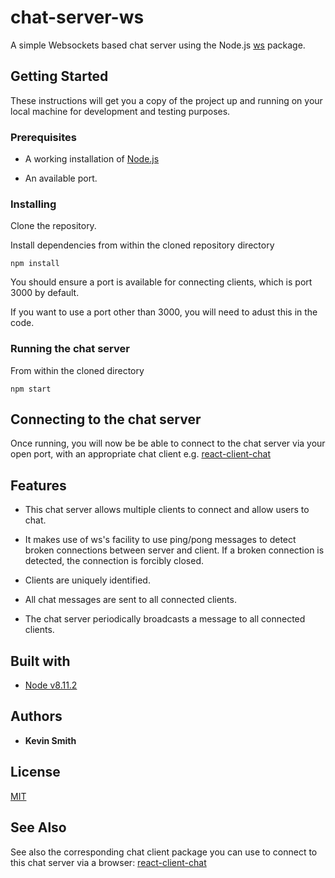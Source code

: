 # chat-server-ws

A simple Websockets based chat server using the Node.js [ws](https://github.com/websockets/ws) package.

## Getting Started

These instructions will get you a copy of the project up and running on your local machine for development and testing purposes.

### Prerequisites

* A working installation of [Node.js](https://nodejs.org/en/)


* An available port.


### Installing

Clone the repository.

Install dependencies from within the cloned repository directory

```
npm install
```

You should ensure a port is available for connecting clients, which
is port 3000 by default.

If you want to use a port other than 3000, you will need to adust this in the code.

### Running the chat server

From within the cloned directory

```
npm start
```
## Connecting to the chat server

Once running, you will now be be able to connect to the chat server via your open port,
with an appropriate chat client e.g.
[react-client-chat](https://github.com/kevin2244/react-client-chat)

## Features

* This chat server allows multiple clients to connect and allow users to chat.

* It makes use of ws's facility to use ping/pong messages to detect broken connections
between server and client. If a broken connection is detected, the connection is
forcibly closed.

* Clients are uniquely identified.

* All chat messages are sent to all connected clients.

* The chat server periodically broadcasts a message to all connected clients.

## Built with

* [Node v8.11.2](https://nodejs.org/en/)

## Authors

* **Kevin Smith**

## License

[MIT](https://github.com/kevin2244/chat-server-ws/blob/master/LICENSE.md)


## See Also
See also the corresponding chat client package you can use to connect to this chat server via a browser:
[react-client-chat](https://github.com/kevin2244/react-client-chat)
